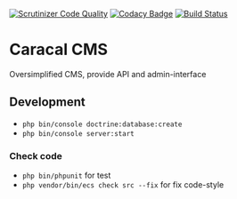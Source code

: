 [![Scrutinizer Code Quality](https://scrutinizer-ci.com/g/igorkamyshev/caracal-cms/badges/quality-score.png?b=master)](https://scrutinizer-ci.com/g/igorkamyshev/caracal-cms/?branch=master)
[![Codacy Badge](https://api.codacy.com/project/badge/Grade/d0a13d5d7113479681ae4479e1d1e559)](https://www.codacy.com/project/igorkamyshev/caracal-cms/dashboard?utm_source=github.com&amp;utm_medium=referral&amp;utm_content=igorkamyshev/caracal-cms&amp;utm_campaign=Badge_Grade_Dashboard)
[![Build Status](https://travis-ci.org/igorkamyshev/caracal-cms.svg?branch=master)](https://travis-ci.org/igorkamyshev/caracal-cms)

# Caracal CMS

Oversimplified CMS, provide API and admin-interface

## Development

+ `php bin/console doctrine:database:create`
+ `php bin/console server:start`

### Check code
+ `php bin/phpunit` for test
+ `php vendor/bin/ecs check src --fix` for fix code-style
